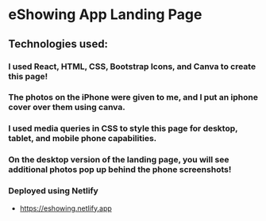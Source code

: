# eShowing App Landing Page

## Technologies used:
### I used React, HTML, CSS, Bootstrap Icons, and Canva to create this page!

### The photos on the iPhone were given to me, and I put an iphone cover over them using canva.

### I used media queries in CSS to style this page for desktop, tablet, and mobile phone capabilities.

### On the desktop version of the landing page, you will see additional photos pop up behind the phone screenshots!

### Deployed using Netlify
- https://eshowing.netlify.app
